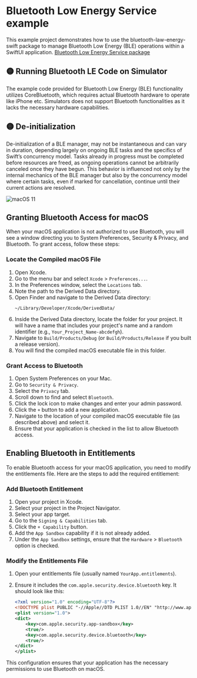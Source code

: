 
# Bluetooth Low Energy Service example

This example project demonstrates how to use the bluetooth-law-energy-swift package to manage Bluetooth Low Energy (BLE) operations within a SwiftUI application.
[Bluetooth Low Energy Service package](https://github.com/The-Igor/bluetooth-law-energy-swift)

## 🟡 Running Bluetooth LE Code on Simulator


The example code provided for Bluetooth Low Energy (BLE) functionality utilizes CoreBluetooth, which requires actual Bluetooth hardware to operate like iPhone etc. Simulators does not support Bluetooth functionalities as it lacks the necessary hardware capabilities.

## 🟡 De-initialization
De-initialization of a BLE manager, may not be instantaneous and can vary in duration, depending largely on ongoing BLE tasks and the specifics of Swift’s concurrency model. Tasks already in progress must be completed before resources are freed, as ongoing operations cannot be arbitrarily canceled once they have begun. This behavior is influenced not only by the internal mechanics of the BLE manager but also by the concurrency model where certain tasks, even if marked for cancellation, continue until their current actions are resolved.

 ![macOS 11](https://github.com/The-Igor/bluetooth-law-energy-swift/blob/main/img/ble_mac.png)  

## Granting Bluetooth Access for macOS

When your macOS application is not authorized to use Bluetooth, you will see a window directing you to System Preferences, Security & Privacy, and Bluetooth. To grant access, follow these steps:

### Locate the Compiled macOS File

1. Open Xcode.
2. Go to the menu bar and select `Xcode` > `Preferences...`.
3. In the Preferences window, select the `Locations` tab.
4. Note the path to the Derived Data directory.
5. Open Finder and navigate to the Derived Data directory:
   ```shell
   ~/Library/Developer/Xcode/DerivedData/
   ```
6. Inside the Derived Data directory, locate the folder for your project. It will have a name that includes your project's name and a random identifier (e.g., `Your_Project_Name-abcdefgh`).
7. Navigate to `Build/Products/Debug` (or `Build/Products/Release` if you built a release version).
8. You will find the compiled macOS executable file in this folder.

### Grant Access to Bluetooth

1. Open System Preferences on your Mac.
2. Go to `Security & Privacy`.
3. Select the `Privacy` tab.
4. Scroll down to find and select `Bluetooth`.
5. Click the lock icon to make changes and enter your admin password.
6. Click the `+` button to add a new application.
7. Navigate to the location of your compiled macOS executable file (as described above) and select it.
8. Ensure that your application is checked in the list to allow Bluetooth access.

## Enabling Bluetooth in Entitlements

To enable Bluetooth access for your macOS application, you need to modify the entitlements file. Here are the steps to add the required entitlement:

### Add Bluetooth Entitlement

1. Open your project in Xcode.
2. Select your project in the Project Navigator.
3. Select your app target.
4. Go to the `Signing & Capabilities` tab.
5. Click the `+ Capability` button.
6. Add the `App Sandbox` capability if it is not already added.
7. Under the `App Sandbox` settings, ensure that the `Hardware` > `Bluetooth` option is checked.

### Modify the Entitlements File

1. Open your entitlements file (usually named `YourApp.entitlements`).
2. Ensure it includes the `com.apple.security.device.bluetooth` key. It should look like this:

   ```xml
   <?xml version="1.0" encoding="UTF-8"?>
   <!DOCTYPE plist PUBLIC "-//Apple//DTD PLIST 1.0//EN" "http://www.apple.com/DTDs/PropertyList-1.0.dtd">
   <plist version="1.0">
   <dict>
       <key>com.apple.security.app-sandbox</key>
       <true/>
       <key>com.apple.security.device.bluetooth</key>
       <true/>
   </dict>
   </plist>
   ```

This configuration ensures that your application has the necessary permissions to use Bluetooth on macOS.
